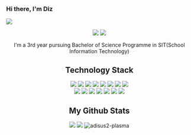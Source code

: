  ### Hi there, I'm Diz 
<img src="https://img.shields.io/github/followers/adisus2-plasma?style=social"/>

<p align="center">
 
 <img src="https://badges.pufler.dev/repos/adisus2-plasma"/> 

 <img src="https://badges.pufler.dev/years/adisus2-plasma"/>

</p>

<p align="center">I'm a 3rd year pursuing Bachelor of Science Programme in SIT(School Information Technology)</p>

<h2 align="center"> Technology Stack </h2>

<p align="center">
<img src="https://img.shields.io/badge/Docker-00599C?style=flat-square&logo=Docker&logoColor=white"/>
<img src="https://img.shields.io/badge/-MongoDB-1f6930?style=flat-square&logo=mongodb"/>
<img src="https://img.shields.io/badge/-Mysql-white?style=flat-square&logo=mysql"/>
<img src="https://img.shields.io/badge/-Kubernetes-00b1d8?style=flat-square&logo=Kubernetes"/>
<img src="https://img.shields.io/badge/-java-E34A86?style=flat-square&logo=java"/>
<img src="https://img.shields.io/badge/-HTML5-E34F26?style=flat-square&logo=html5&logoColor=white"/>
<img src="https://img.shields.io/badge/-CSS3-1572B6?style=flat-square&logo=css3"/>
<img src="https://img.shields.io/badge/-Vuejs-009521?style=flat-square&logo=Vue.js"/><br>
<img src="https://img.shields.io/badge/-GitLab-black?style=flat-square&logo=gitlab"/>
<img src="https://img.shields.io/badge/-Circleci-black?style=flat-square&logo=Circleci"/>
<img src="https://img.shields.io/badge/-Github Action-black?style=flat-square&logo=git"/>
<img src="https://img.shields.io/badge/-Git-black?style=flat-square&logo=git"/>
<img src="https://img.shields.io/badge/-JavaScript-black?style=flat-square&logo=javascript"/>
<img src="https://img.shields.io/badge/-Springboot-black?style=flat-square&logo=Springboot"/>
<img src="https://img.shields.io/badge/-Grafana-black?style=flat-square&logo=grafana"/>
</p>

<h2 align="center">
  My Github Stats
</h2>

<p align = "center">
    <img  src = "https://github-readme-stats.vercel.app/api?username=adisus2-plasma&show_icons=true&theme=tokyonight&line_height=27">
    <img src = "https://github-readme-stats.vercel.app/api/top-langs/?username=adisus2-plasma&hide=html,css,java,shaderlab,kotlin,hlsl&theme=tokyonight">
    <img  src="https://github-readme-stats.vercel.app/api/top-langs?username=adisus2-plasma&show_icons=true&locale=en&layout=compact&theme=tokyonight" alt="adisus2-plasma" />
</p>
